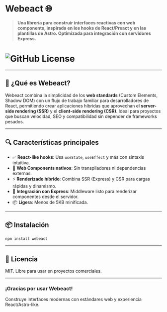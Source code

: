 # Webeact 🌐  

> **Una librería para construir interfaces reactivas con web components, inspirada en los hooks de React/Preact y en las plantillas de Astro. Optimizada para integración con servidores Express.**

# ![GitHub License](https://img.shields.io/github/license/AndyTechnologies/Webeact?style=plastic&logoColor=gray&logoSize=auto&color=27c)

---

## 🚀 ¿Qué es Webeact?

Webeact combina la simplicidad de los **web standards** (Custom Elements, Shadow DOM) con un flujo de trabajo familiar para desarrolladores de React, permitiendo crear aplicaciones híbridas que aprovechan el **server-side rendering (SSR)** y el **client-side rendering (CSR)**. Ideal para proyectos que buscan velocidad, SEO y compatibilidad sin depender de frameworks pesados.

---

## 🔍 Características principales  
- ✅ **React-like hooks**: Usa `useState`, `useEffect` y más con sintaxis intuitiva.  
- 🧱 **Web Components nativos**: Sin transpiladores ni dependencias externas.  
- ⚡ **Renderizado híbrido**: Combina SSR (Express) y CSR para cargas rápidas y dinamismo.  
- 🔗 **Integración con Express**: Middleware listo para renderizar componentes desde el servidor.  
- 📦 **Ligera**: Menos de 5KB minificada.

---

## 📦 Instalación  
```bash
npm install webeact
```

---

## 📄 Licencia  
MIT. Libre para usar en proyectos comerciales.

---

### ¡Gracias por usar Webeact!  
Construye interfaces modernas con estándares web y experiencia React/Astro-like.  

